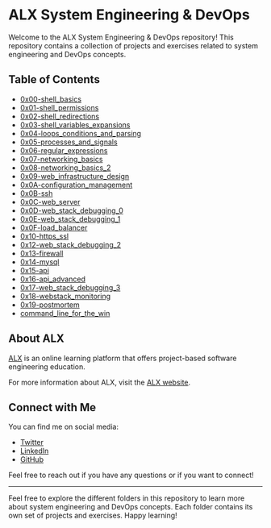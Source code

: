 # ALX System Engineering & DevOps

Welcome to the ALX System Engineering & DevOps repository! This repository contains a collection of projects and exercises related to system engineering and DevOps concepts.

## Table of Contents

- [0x00-shell_basics](./0x00-shell_basics)
- [0x01-shell_permissions](./0x01-shell_permissions)
- [0x02-shell_redirections](./0x02-shell_redirections)
- [0x03-shell_variables_expansions](./0x03-shell_variables_expansions)
- [0x04-loops_conditions_and_parsing](./0x04-loops_conditions_and_parsing)
- [0x05-processes_and_signals](./0x05-processes_and_signals)
- [0x06-regular_expressions](./0x06-regular_expressions)
- [0x07-networking_basics](./0x07-networking_basics)
- [0x08-networking_basics_2](./0x08-networking_basics_2)
- [0x09-web_infrastructure_design](./0x09-web_infrastructure_design)
- [0x0A-configuration_management](./0x0A-configuration_management)
- [0x0B-ssh](./0x0B-ssh)
- [0x0C-web_server](./0x0C-web_server)
- [0x0D-web_stack_debugging_0](./0x0D-web_stack_debugging_0)
- [0x0E-web_stack_debugging_1](./0x0E-web_stack_debugging_1)
- [0x0F-load_balancer](./0x0F-load_balancer)
- [0x10-https_ssl](./0x10-https_ssl)
- [0x12-web_stack_debugging_2](./0x12-web_stack_debugging_2)
- [0x13-firewall](./0x13-firewall)
- [0x14-mysql](./0x14-mysql)
- [0x15-api](./0x15-api)
- [0x16-api_advanced](./0x16-api_advanced)
- [0x17-web_stack_debugging_3](./0x17-web_stack_debugging_3)
- [0x18-webstack_monitoring](./0x18-webstack_monitoring)
- [0x19-postmortem](./0x19-postmortem)
- [command_line_for_the_win](./command_line_for_the_win)

## About ALX

[ALX](https://www.alx.app/) is an online learning platform that offers project-based software engineering education.

For more information about ALX, visit the [ALX website](https://www.alx.app/).

## Connect with Me

You can find me on social media:

- [Twitter](https://twitter.com/0x1_Sudoer)
- [LinkedIn](https://www.linkedin.com/in/roykiplagat)
- [GitHub](https://github.com/bagoviggo)

Feel free to reach out if you have any questions or if you want to connect!

---

Feel free to explore the different folders in this repository to learn more about system engineering and DevOps concepts. Each folder contains its own set of projects and exercises. Happy learning!
